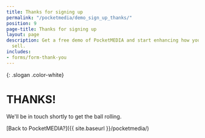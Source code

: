 ```yaml
---
title: Thanks for signing up
permalink: "/pocketmedia/demo_sign_up_thanks/"
position: 9
page-title: Thanks for signing up
layout: page
description: Get a free demo of PocketMEDIA and start enhancing how your sales team
  sell.
includes:
- forms/form-thank-you
---
```


{: .slogan .color-white}
# THANKS!

We'll be in touch shortly to get the ball rolling.

[Back to PocketMEDIA?]({{ site.baseurl }}/pocketmedia/)

